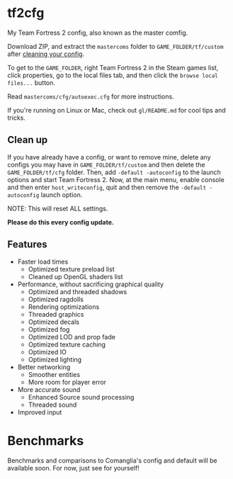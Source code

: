 # tf2cfg
My Team Fortress 2 config, also known as the master comfig.

Download ZIP, and extract the `mastercoms` folder to `GAME_FOLDER/tf/custom` after [cleaning your config](#clean-up).

To get to the `GAME_FOLDER`, right Team Fortress 2 in the Steam games list, click properties, go to the local files tab, and then click the `browse local files...` button.

Read `mastercoms/cfg/autoexec.cfg` for more instructions.

If you're running on Linux or Mac, check out `gl/README.md` for cool tips and tricks.

## Clean up

If you have already have a config, or want to remove mine, delete any configs you may have in `GAME_FOLDER/tf/custom` and then delete the `GAME_FOLDER/tf/cfg` folder. Then, add `-default -autoconfig` to the launch options and start Team Fortress 2. Now, at the main menu, enable console and then enter `host_writeconfig`, quit and then remove the `-default -autoconfig` launch option.

NOTE: This will reset ALL settings.

**Please do this every config update.**

## Features

* Faster load times
  * Optimized texture preload list
  * Cleaned up OpenGL shaders list
* Performance, without sacrificing graphical quality
  * Optimized and threaded shadows
  * Optimized ragdolls
  * Rendering optimizations
  * Threaded graphics
  * Optimized decals
  * Optimized fog
  * Optimized LOD and prop fade
  * Optimized texture caching
  * Optimized IO
  * Optimized lighting
* Better networking
  * Smoother entities
  * More room for player error
* More accurate sound
  * Enhanced Source sound processing
  * Threaded sound
* Improved input

# Benchmarks

Benchmarks and comparisons to Comanglia's config and default will be available soon. For now, just see for yourself!
